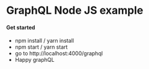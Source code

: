 # GraphQL Node JS example

#### Get started

- npm install / yarn install
- npm start / yarn start
- go to http://localhost:4000/graphql
- Happy graphQL
